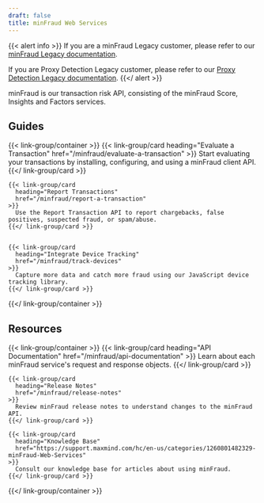 ```yaml
---
draft: false
title: minFraud Web Services
---
```


{{< alert info >}}
If you are a minFraud Legacy customer, please refer to our
[minFraud Legacy documentation](/minfraud/minfraud-legacy).

If you are Proxy Detection Legacy customer, please refer to our
[Proxy Detection Legacy documentation](/minfraud/proxy-detection).
{{</ alert >}}

minFraud is our transaction risk API, consisting of the minFraud Score, Insights and Factors services.

## Guides

{{< link-group/container >}}
{{< link-group/card
      heading="Evaluate a Transaction"
      href="/minfraud/evaluate-a-transaction"
      >}}
Start evaluating your transactions by installing, configuring, and using a minFraud client API.
{{</ link-group/card >}}

    {{< link-group/card
      heading="Report Transactions"
      href="/minfraud/report-a-transaction"
    >}}
      Use the Report Transaction API to report chargebacks, false positives, suspected fraud, or spam/abuse.
    {{</ link-group/card >}}


    {{< link-group/card
      heading="Integrate Device Tracking"
      href="/minfraud/track-devices"
    >}}
      Capture more data and catch more fraud using our JavaScript device tracking library.
    {{</ link-group/card >}}

{{</ link-group/container >}}

## Resources

{{< link-group/container >}}
{{< link-group/card
      heading="API Documentation"
      href="/minfraud/api-documentation"
    >}}
Learn about each minFraud service's request and response objects.
{{</ link-group/card >}}

    {{< link-group/card
      heading="Release Notes"
      href="/minfraud/release-notes"
    >}}
      Review minFraud release notes to understand changes to the minFraud API.
    {{</ link-group/card >}}

    {{< link-group/card
      heading="Knowledge Base"
      href="https://support.maxmind.com/hc/en-us/categories/1260801482329-minFraud-Web-Services"
    >}}
      Consult our knowledge base for articles about using minFraud.
    {{</ link-group/card >}}

{{</ link-group/container >}}
